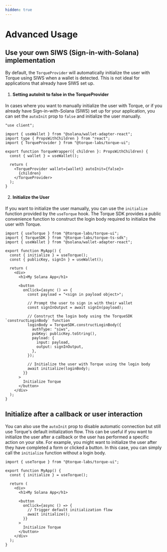 ```yaml
---
hidden: true
---
```


# Advanced Usage

## Use your own SIWS (Sign-in-with-Solana) implementation

By default, the `TorqueProvider` will automatically initialize the user with Torque using SIWS when a wallet is detected. This is not ideal for applications that already have SIWS set up.

1. #### Setting autoInit to false in the TorqueProvider

In cases where you want to manually initialize the user with Torque, or if you already have Sign-in-with-Solana (SIWS) set up for your application, you can set the `autoInit` prop to `false` and initialize the user manually.

```tsx
"use client";

import { useWallet } from "@solana/wallet-adapter-react";
import type { PropsWithChildren } from "react";
import { TorqueProvider } from "@torque-labs/torque-ui";

export function TorqueWrapper({ children }: PropsWithChildren) {
  const { wallet } = useWallet();

  return (
    <TorqueProvider wallet={wallet} autoInit={false}>
      {children}
    </TorqueProvider>
  );
}
```

2. #### Initialize the User

If you want to initialize the user manually, you can use the `initialize` function provided by the `useTorque` hook. The Torque SDK provides a public convenience function to construct the login body required to initialize the user with Torque.

```tsx
import { useTorque } from "@torque-labs/torque-ui";
import { TorqueSDK } from "@torque-labs/torque-ts-sdk";
import { useWallet } from "@solana/wallet-adapter-react";

export function MyApp() {
  const { initialize } = useTorque();
  const { publicKey, signIn } = useWallet();

  return (
    <div>
      <h1>My Solana App</h1>

      <button
        onClick={async () => {
          const payload = "<sign in payload object>";

          // Prompt the user to sign in with their wallet
          const signInOutput = await signIn(payload);

          // Construct the login body using the TorqueSDK `constructLoginBody` function
          loginBody = TorqueSDK.constructLoginBody({
            authType: "siws",
            pubKey: publicKey.toString(),
            payload: {
              input: payload,
              output: signInOutput,
            },
          });

          // Initialize the user with Torque using the login body
          await initialize(loginBody);
        }}
      >
        Initialize Torque
      </button>
    </div>
  );
}
```

## Initialize after a callback or user interaction

You can also use the `autoInit` prop to disable automatic connection but still use Torque's default initialization flow. This can be useful if you want to initialize the user after a callback or the user has performed a specific action on your site. For example, you might want to initialize the user after they have completed a form or clicked a button. In this case, you can simply call the `initialize` function without a login body.

```tsx
import { useTorque } from "@torque-labs/torque-ui";

export function MyApp() {
  const { initialize } = useTorque();

  return (
    <div>
      <h1>My Solana App</h1>

      <button
        onClick={async () => {
          // Trigger default initialization flow
          await initialize();
        }}
      >
        Initialize Torque
      </button>
    </div>
  );
}
```
